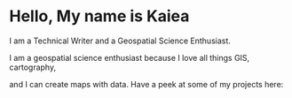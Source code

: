 <!DOCTYPE html>
<html>
<body>

<h1>Hello, My name is Kaiea</h1>
<p>I am a Technical Writer and a Geospatial Science Enthusiast.</p>
<p>I am a geospatial science enthusiast because I love all things GIS, cartography,</p>
<p>and I can create maps with data.  Have a peek at some of my projects here:</p>
<a href="https://wordpress.com/page/geospatialscience601770360.wordpress.com>"My GIS Portfolio<a/>
</body>
</html>
